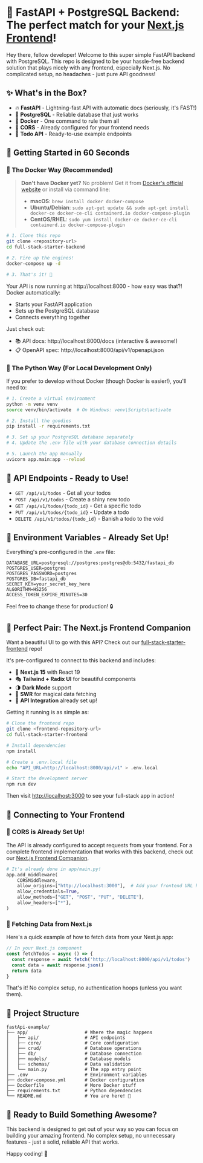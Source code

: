 # 🚀 FastAPI + PostgreSQL Backend: The perfect match for your [Next.js Frontend](https://github.com/Bradd3rs/full-stack-starter-frontend)!

Hey there, fellow developer! Welcome to this super simple FastAPI backend with PostgreSQL. This repo is designed to be your hassle-free backend solution that plays nicely with any frontend, especially Next.js. No complicated setup, no headaches - just pure API goodness!

## ✨ What's in the Box?

- 🔥 **FastAPI** - Lightning-fast API with automatic docs (seriously, it's FAST!)
- 🐘 **PostgreSQL** - Reliable database that just works
- 🐳 **Docker** - One command to rule them all
- 🔄 **CORS** - Already configured for your frontend needs
- 📝 **Todo API** - Ready-to-use example endpoints

## 🏁 Getting Started in 60 Seconds

### 🐳 The Docker Way (Recommended)

> **Don't have Docker yet?** No problem! Get it from [Docker's official website](https://www.docker.com/products/docker-desktop/) or install via command line:
>
> - **macOS**: `brew install docker docker-compose`
> - **Ubuntu/Debian**: `sudo apt-get update && sudo apt-get install docker-ce docker-ce-cli containerd.io docker-compose-plugin`
> - **CentOS/RHEL**: `sudo yum install docker-ce docker-ce-cli containerd.io docker-compose-plugin`

```bash
# 1. Clone this repo
git clone <repository-url>
cd full-stack-starter-backend

# 2. Fire up the engines!
docker-compose up -d

# 3. That's it! 🎉
```

Your API is now running at http://localhost:8000 - how easy was that?! Docker automatically:

- Starts your FastAPI application
- Sets up the PostgreSQL database
- Connects everything together

Just check out:

- 📚 API docs: http://localhost:8000/docs (interactive & awesome!)
- 📋 OpenAPI spec: http://localhost:8000/api/v1/openapi.json

### 🐍 The Python Way (For Local Development Only)

If you prefer to develop without Docker (though Docker is easier!), you'll need to:

```bash
# 1. Create a virtual environment
python -m venv venv
source venv/bin/activate  # On Windows: venv\Scripts\activate

# 2. Install the goodies
pip install -r requirements.txt

# 3. Set up your PostgreSQL database separately
# 4. Update the .env file with your database connection details

# 5. Launch the app manually
uvicorn app.main:app --reload
```

## 🔌 API Endpoints - Ready to Use!

- `GET /api/v1/todos` - Get all your todos
- `POST /api/v1/todos` - Create a shiny new todo
- `GET /api/v1/todos/{todo_id}` - Get a specific todo
- `PUT /api/v1/todos/{todo_id}` - Update a todo
- `DELETE /api/v1/todos/{todo_id}` - Banish a todo to the void

## 🔧 Environment Variables - Already Set Up!

Everything's pre-configured in the `.env` file:

```
DATABASE_URL=postgresql://postgres:postgres@db:5432/fastapi_db
POSTGRES_USER=postgres
POSTGRES_PASSWORD=postgres
POSTGRES_DB=fastapi_db
SECRET_KEY=your_secret_key_here
ALGORITHM=HS256
ACCESS_TOKEN_EXPIRE_MINUTES=30
```

Feel free to change these for production! 🔒

## 🤝 Perfect Pair: The Next.js Frontend Companion

Want a beautiful UI to go with this API? Check out our [full-stack-starter-frontend](https://github.com/Bradd3rs/full-stack-starter-frontend) repo!

It's pre-configured to connect to this backend and includes:

- 🚀 **Next.js 15** with React 19
- 🎭 **Tailwind + Radix UI** for beautiful components
- 🌗 **Dark Mode** support
- 🔄 **SWR** for magical data fetching
- 🔌 **API Integration** already set up!

Getting it running is as simple as:

```bash
# Clone the frontend repo
git clone <frontend-repository-url>
cd full-stack-starter-frontend

# Install dependencies
npm install

# Create a .env.local file
echo "API_URL=http://localhost:8000/api/v1" > .env.local

# Start the development server
npm run dev
```

Then visit [http://localhost:3000](http://localhost:3000) to see your full-stack app in action!

## 🔗 Connecting to Your Frontend

### 🌟 CORS is Already Set Up!

The API is already configured to accept requests from your frontend. For a complete frontend implementation that works with this backend, check out our [Next.js Frontend Companion](https://github.com/Bradd3rs/full-stack-starter-backend).

```python
# It's already done in app/main.py!
app.add_middleware(
    CORSMiddleware,
    allow_origins=["http://localhost:3000"],  # Add your frontend URL here
    allow_credentials=True,
    allow_methods=["GET", "POST", "PUT", "DELETE"],
    allow_headers=["*"],
)
```

### 🔄 Fetching Data from Next.js

Here's a quick example of how to fetch data from your Next.js app:

```typescript
// In your Next.js component
const fetchTodos = async () => {
  const response = await fetch('http://localhost:8000/api/v1/todos')
  const data = await response.json()
  return data
}
```

That's it! No complex setup, no authentication hoops (unless you want them).

## 📁 Project Structure

```
fastApi-example/
├── app/                     # Where the magic happens
│   ├── api/                 # API endpoints
│   ├── core/                # Core configuration
│   ├── crud/                # Database operations
│   ├── db/                  # Database connection
│   ├── models/              # Database models
│   ├── schemas/             # Data validation
│   └── main.py              # The app entry point
├── .env                     # Environment variables
├── docker-compose.yml       # Docker configuration
├── Dockerfile               # More Docker stuff
├── requirements.txt         # Python dependencies
└── README.md                # You are here! 👋
```

## 🚀 Ready to Build Something Awesome?

This backend is designed to get out of your way so you can focus on building your amazing frontend. No complex setup, no unnecessary features - just a solid, reliable API that works.

Happy coding! 🎉
